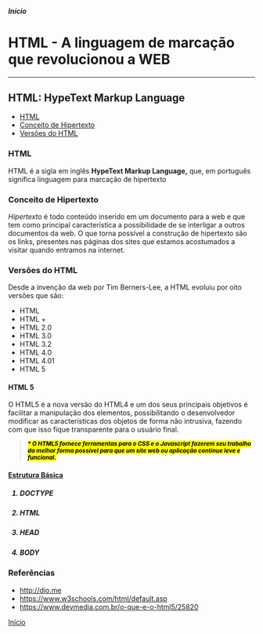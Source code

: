 <!DOCTYPE html>
<html lang="pt-br">
    <head>
        <meta charser="UTF-8">
        <meta http-equiv="X-UA-Compatible" content="IE=edge">
        <meta name="viewport" content="width=device-width, initial-scale=1.0">
        <body>
            <h5 id="voltar">Início</h5>
            <h1>HTML - A linguagem de marcação que revolucionou a WEB</h1>
            <hr />
            <h2>HTML: HypeText Markup Language</h2>
            <ul>
                <li><a href="#conceito">HTML</a></li>
                <li><a href="#hipertexto">Conceito de Hipertexto</a></li>
                <li><a href="#versão">Versões do HTML</a></li>
            </ul>
            <h3 id="conceito">HTML</h3>
            <p>HTML é a sigla em inglês <strong>HypeText Markup Language,</strong> que, em português significa linguagem para marcação de hipertexto
            <h3 id="hipertexto">Conceito de Hipertexto</h3>
            <p><i>Hipertexto</i> é todo conteúdo inserido em um documento para a web e que tem como principal característica a possibilidade
                de se interligar a outros documentos da web. O que torna possível a construção de hipertexto são os links, presentes nas páginas dos sites que estamos
            acostumados a visitar quando entramos na internet.</p>
            <h3 id="versão">Versões do HTML</h3>
            <p>Desde a invenção da web por Tim Berners-Lee, a HTML evoluiu por oito versões que são:</p>
            <ul>
                <li>HTML</li>
                <li>HTML +</li>
                <li>HTML 2.0</li>
                <li>HTML 3.0</li>
                <li>HTML 3.2</li>
                <li>HTML 4.0</li>
                <li>HTML 4.01</li>
                <li>HTML 5</li>
            </ul>
            <h4>HTML 5</h4>
            <p>O HTML5 é a nova versão do HTML4 e um dos seus principais objetivos é facilitar a manipulação dos elementos, possibilitando o desenvolvedor modificar as características dos objetos de forma não intrusiva, fazendo com que isso fique transparente para o usuário final.<blockquote> <sub><i><b><mark>* O HTML5 fornece ferramentas para o CSS e o Javascript fazerem seu trabalho da melhor forma possível para que um site web ou aplicação continue leve e funcional.</mark></b></i></sub></blockquote></p>
            <h4><u>Estrutura Básica</u></h4>
            <ol>
                <h5><li>DOCTYPE</li></h5>
                <h5><li>HTML</li></h5>
                <h5><li>HEAD</li></h5>
                <h5><li>BODY</li></h5>
            </ol>
            <h3>Referências</h3>
            <ul>
                <li><a href="http://dio.me">http://dio.me</a></li>
                <li><a href="https://www.w3schools.com/html/default.asp">https://www.w3schools.com/html/default.asp</a></li>
                <li><a href="https://www.devmedia.com.br/o-que-e-o-html5/25820">https://www.devmedia.com.br/o-que-e-o-html5/25820</a></li>
            </ul>
            <a href="#voltar">Início</a> 
        </body>
    </head>
    
</html>

